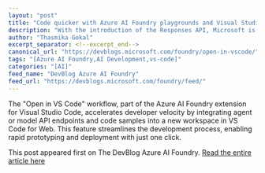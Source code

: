 ```yaml
---
layout: "post"
title: "Code quicker with Azure AI Foundry playgrounds and Visual Studio Code"
description: "With the introduction of the Responses API, Microsoft is enabling a new standard for AI development ..."
author: "Thasmika Gokal"
excerpt_separator: <!--excerpt_end-->
canonical_url: "https://devblogs.microsoft.com/foundry/open-in-vscode/"
tags: "[Azure AI Foundry,AI Development,vs-code]"
categories: "[AI]"
feed_name: "DevBlog Azure AI Foundry"
feed_url: "https://devblogs.microsoft.com/foundry/feed/"
---
```


The "Open in VS Code" workflow, part of the Azure AI Foundry extension for Visual Studio Code, accelerates developer velocity by integrating agent or model API endpoints and code samples into a new workspace in VS Code for Web. This feature streamlines the development process, enabling rapid prototyping and deployment with just one click.<!--excerpt_end-->

This post appeared first on The DevBlog Azure AI Foundry. [Read the entire article here](https://devblogs.microsoft.com/foundry/open-in-vscode/)
